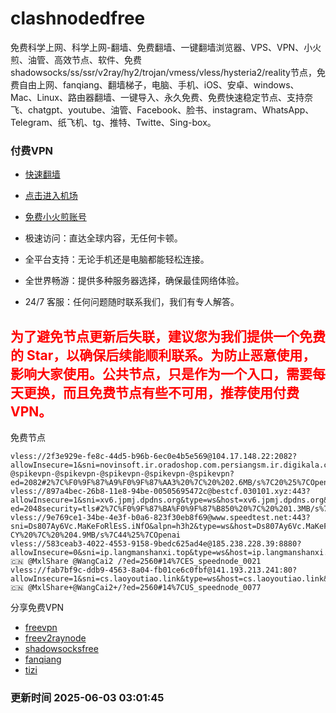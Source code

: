 # clashnodedfree

免费科学上网、科学上网-翻墙、免费翻墙、一键翻墙浏览器、VPS、VPN、小火煎、油管、高效节点、软件、免费shadowsocks/ss/ssr/v2ray/hy2/trojan/vmess/vless/hysteria2/reality节点，免费自由上网、fanqiang、翻墙梯子，电脑、手机、iOS、安卓、windows、Mac、Linux、路由器翻墙、一键导入、永久免费、免费快速稳定节点、支持奈飞、chatgpt、youtube、油管、Facebook、脸书、instagram、WhatsApp、Telegram、纸飞机、tg、推特、Twitte、Sing-box。

### 付费VPN
* [快速翻墙](https://uhuio.top/) 

* [点击进入机场](https://uhuio.top/) 

* [免费小火煎账号](https://free-clash.top/) 

* 极速访问：直达全球内容，无任何卡顿。

* 全平台支持：无论手机还是电脑都能轻松连接。

* 全世界畅游：提供多种服务器选择，确保最佳网络体验。

* 24/7 客服：任何问题随时联系我们，我们有专人解答。

## <font color="red">为了避免节点更新后失联，建议您为我们提供一个免费的 Star，以确保后续能顺利联系。为防止恶意使用，影响大家使用。公共节点，只是作为一个入口，需要每天更换，而且免费节点有些不可用，推荐使用付费VPN。</font>

免费节点

```
vless://2f3e929e-fe8c-44d5-b96b-6ec0e4b5e569@104.17.148.22:2082?allowInsecure=1&sni=novinsoft.ir.oradoshop.com.persiangsm.ir.digikala.com.abadis.ir.shad.ir.divar.ir.downloadly.com.aparat.com.cafebazar.ir.varzesh3.com.ninisite.com.abadis.ir.bama.ir.p30download.ir.telewebion.bmi.ir.shad.ir.mayket.com.ninisite.top.&type=ws&host=novinsoft.ir.oradoshop.com.persiangsm.ir.digikala.com.abadis.ir.shad.ir.divar.ir.downloadly.com.aparat.com.cafebazar.ir.varzesh3.com.ninisite.com.abadis.ir.bama.ir.p30download.ir.telewebion.bmi.ir.shad.ir.mayket.com.ninisite.top.&path=/@spikevpn-@spikevpn-@spikevpn-@spikevpn-@spikevpn-@spikevpn?ed=2082#2%7C%F0%9F%87%A9%F0%9F%87%AA3%20%7C%20%202.6MB/s%7C20%25%7COpenai
vless://897a4bec-26b8-11e8-94be-00505695472c@bestcf.030101.xyz:443?allowInsecure=1&sni=xv6.jpmj.dpdns.org&type=ws&host=xv6.jpmj.dpdns.org&path=/bbs?ed=2048security=tls#2%7C%F0%9F%87%BA%F0%9F%87%B850%20%7C%20%201.3MB/s%7C20%25%7CDisney%7COpe...
vless://9e769ce1-34be-4e3f-b0a6-823f30eb8f69@www.speedtest.net:443?sni=Ds807Ay6Vc.MaKeFoRlEsS.iNfO&alpn=h3h2&type=ws&host=Ds807Ay6Vc.MaKeFoRlEsS.iNfO&path=/fp=chrome&security=tls#2%7C%F0%9F%8C%806-CY%20%7C%20%204.9MB/s%7C44%25%7COpenai
vless://583ceab3-4022-4553-9158-9bedc625ad4e@185.238.228.39:8880?allowInsecure=0&sni=ip.langmanshanxi.top&type=ws&host=ip.langmanshanxi.top&path=/Telegram🇨🇳 @MxlShare @WangCai2 /?ed=2560#14%7CES_speednode_0021
vless://fab7bf9c-ddb9-4563-8a04-fb01ce6c0fbf@141.193.213.241:80?allowInsecure=1&sni=cs.laoyoutiao.link&type=ws&host=cs.laoyoutiao.link&path=/Telegram🇨🇳 @MxlShare+@WangCai2+/?ed=2560#14%7CUS_speednode_0077
```
分享免费VPN
* [freevpn](https://github.com/asdsadsddas123/freevpn)
* [freev2raynode](https://github.com/asdsadsddas123/freev2raynode)
* [shadowsocksfree](https://github.com/asdsadsddas123/shadowsocksfree)
* [fanqiang](https://github.com/asdsadsddas123/fanqiang)
* [tizi](https://github.com/asdsadsddas123/tizi)
### 更新时间 2025-06-03 03:01:45 